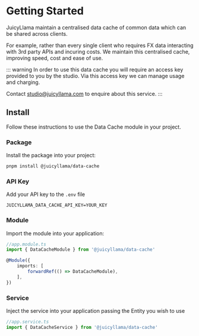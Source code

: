 # Getting Started

JuicyLlama maintain a centralised data cache of common data which can be shared across clients.

For example, rather than every single client who requires FX data interacting with 3rd party APIs and incuring costs. We maintain this centralised cache, improving speed, cost and ease of use.

::: warning
In order to use this data cache you will require an access key provided to you by the studio. Via this access key we can manage usage and charging.

Contact [studio@juicyllama.com](mailto:studio@juicyllama.com) to enquire about this service.
:::

## Install

Follow these instructions to use the Data Cache module in your project.

### Package

Install the package into your project:

```bash
pnpm install @juicyllama/data-cache
```

### API Key

Add your API key to the `.env` file

```dotenv
JUICYLLAMA_DATA_CACHE_API_KEY=YOUR_KEY
```

### Module

Import the module into your application:

```typescript
//app.module.ts
import { DataCacheModule } from '@juicyllama/data-cache'

@Module({
	imports: [
		forwardRef(() => DataCacheModule),
	],
})
```

### Service

Inject the service into your application passing the Entity you wish to use

```typescript
//app.service.ts
import { DataCacheService } from '@juicyllama/data-cache'

